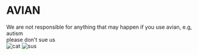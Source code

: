 # AVIAN
We are not responsible for anything that may happen if you use avian, e.g, autism
<br>
please don't sue us
<br>
<img src="https://media.tenor.com/images/514bb71e0b07434490040567e4761357/tenor.gif" alt="cat">
<img src="https://external-content.duckduckgo.com/iu/?u=https%3A%2F%2Fi.redd.it%2F30y809fsk4261.png&f=1&nofb=1" alt="sus">
